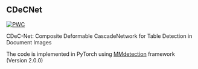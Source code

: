 ## CDeCNet
[![PWC](https://img.shields.io/badge/MMDetection-v2.0.0-royalblue)](https://github.com/open-mmlab/mmdetection)


CDeC-Net: Composite Deformable CascadeNetwork for Table Detection in Document Images

The code is implemented in PyTorch using <a href="https://github.com/open-mmlab/mmdetection">MMdetection</a> framework (Version 2.0.0)

